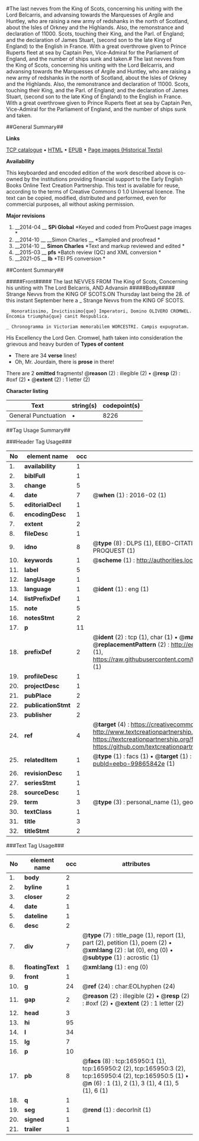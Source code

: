 #The last nevves from the King of Scots, concerning his uniting with the Lord Belcarris, and advansing towards the Marquesses of Argile and Huntley, who are raising a new army of redshanks in the north of Scotland, about the Isles of Orkney and the Highlands. Also, the remonstrance and declaration of 11000. Scots, touching their King, and the Parl. of England; and the declaration of James Stuart, (second son to the late King of England) to the English in France. With a great overthrowe given to Prince Ruperts fleet at sea by Captain Pen, Vice-Admiral for the Parliament of England, and the number of ships sunk and taken.#
The last nevves from the King of Scots, concerning his uniting with the Lord Belcarris, and advansing towards the Marquesses of Argile and Huntley, who are raising a new army of redshanks in the north of Scotland, about the Isles of Orkney and the Highlands. Also, the remonstrance and declaration of 11000. Scots, touching their King, and the Parl. of England; and the declaration of James Stuart, (second son to the late King of England) to the English in France. With a great overthrowe given to Prince Ruperts fleet at sea by Captain Pen, Vice-Admiral for the Parliament of England, and the number of ships sunk and taken.

##General Summary##

**Links**

[TCP catalogue](http://www.ota.ox.ac.uk/tcp/)  • 
[HTML](http://tei.it.ox.ac.uk/tcp/Texts-HTML/free/A88/A88730.html)  • 
[EPUB](http://tei.it.ox.ac.uk/tcp/Texts-EPUB/free/A88/A88730.epub) • 
[Page images (Historical Texts)](https://historicaltexts.jisc.ac.uk/eebo-99865842e)

**Availability**

This keyboarded and encoded edition of the work described above is co-owned by the
    institutions providing financial support to the Early English Books Online Text Creation
    Partnership. This text is available for reuse, according to the terms of  Creative Commons 0 1.0 Universal
    licence. The text can be copied, modified, distributed and performed, even for commercial
    purposes, all without asking permission.

**Major revisions**

1. __2014-04 __ __SPi Global__ *Keyed and coded from ProQuest page images *
1. __2014-10 __ __Simon Charles __ *Sampled and proofread *
1. __2014-10 __ __Simon Charles__ *Text and markup reviewed and edited *
1. __2015-03 __ __pfs__ *Batch review (QC) and XML conversion *
1. __2021-05 __ __lb__ *TEI P5 conversion *

##Content Summary##

#####Front#####
The last NEVVES FROM The King of Scots, Concerning his uniting with The Lord Belcarris, AND Advansin
#####Body#####
Strange Nevvs from the KING OF SCOTS.ON Thursday last being the 28. of this instant September here a
    _ Strange Nevvs from the KING OF SCOTS.

    _ Honoratissimo, Invictissimo{que} Imperatori, Domino OLIVERO CROMWEL. Encomia triumpha{que} canit Respublica.

    _ Chronogramma in Victoriam memorabilem WORCESTRI. Campis expugnatam.
His Excellency the Lord Gen. Cromwel, hath taken into consideration the grievous and heavy burden of
**Types of content**

  * There are 34 **verse** lines!
  * Oh, Mr. Jourdain, there is **prose** in there!

There are 2 **omitted** fragments! 
 @__reason__ (2) : illegible (2)  •  @__resp__ (2) : #oxf (2)  •  @__extent__ (2) : 1 letter (2)

**Character listing**


|Text|string(s)|codepoint(s)|
|---|---|---|
|General Punctuation|•|8226|

##Tag Usage Summary##

###Header Tag Usage###

|No|element name|occ|attributes|
|---|---|---|---|
|1.|__availability__|1||
|2.|__biblFull__|1||
|3.|__change__|5||
|4.|__date__|7| @__when__ (1) : 2016-02 (1)|
|5.|__editorialDecl__|1||
|6.|__encodingDesc__|1||
|7.|__extent__|2||
|8.|__fileDesc__|1||
|9.|__idno__|8| @__type__ (8) : DLPS (1), EEBO-CITATION (1), VID (1), EEBO-PROQUEST (1), STC (3), PROQUEST (1)|
|10.|__keywords__|1| @__scheme__ (1) : http://authorities.loc.gov/ (1)|
|11.|__label__|5||
|12.|__langUsage__|1||
|13.|__language__|1| @__ident__ (1) : eng (1)|
|14.|__listPrefixDef__|1||
|15.|__note__|5||
|16.|__notesStmt__|2||
|17.|__p__|11||
|18.|__prefixDef__|2| @__ident__ (2) : tcp (1), char (1)  •  @__matchPattern__ (2) : ([0-9\-]+):([0-9IVX]+) (1), (.+) (1)  •  @__replacementPattern__ (2) : http://eebo.chadwyck.com/downloadtiff?vid=$1&page=$2 (1), https://raw.githubusercontent.com/textcreationpartnership/Texts/master/tcpchars.xml#$1 (1)|
|19.|__profileDesc__|1||
|20.|__projectDesc__|1||
|21.|__pubPlace__|2||
|22.|__publicationStmt__|2||
|23.|__publisher__|2||
|24.|__ref__|4| @__target__ (4) : https://creativecommons.org/publicdomain/zero/1.0/ (1), http://www.textcreationpartnership.org/docs/. (1), https://textcreationpartnership.org/faq/#faq05 (1), https://github.com/textcreationpartnership (1)|
|25.|__relatedItem__|1| @__type__ (1) : facs (1)  •  @__target__ (1) : https://data.historicaltexts.jisc.ac.uk/view?pubId=eebo-99865842e (1)|
|26.|__revisionDesc__|1||
|27.|__seriesStmt__|1||
|28.|__sourceDesc__|1||
|29.|__term__|3| @__type__ (3) : personal_name (1), geographic_name (2)|
|30.|__textClass__|1||
|31.|__title__|3||
|32.|__titleStmt__|2||


###Text Tag Usage###

|No|element name|occ|attributes|
|---|---|---|---|
|1.|__body__|2||
|2.|__byline__|1||
|3.|__closer__|2||
|4.|__date__|1||
|5.|__dateline__|1||
|6.|__desc__|2||
|7.|__div__|7| @__type__ (7) : title_page (1), report (1), part (2), petition (1), poem (2)  •  @__xml:lang__ (2) : lat (0), eng (0)  •  @__subtype__ (1) : acrostic (1)|
|8.|__floatingText__|1| @__xml:lang__ (1) : eng (0)|
|9.|__front__|1||
|10.|__g__|24| @__ref__ (24) : char:EOLhyphen (24)|
|11.|__gap__|2| @__reason__ (2) : illegible (2)  •  @__resp__ (2) : #oxf (2)  •  @__extent__ (2) : 1 letter (2)|
|12.|__head__|3||
|13.|__hi__|95||
|14.|__l__|34||
|15.|__lg__|7||
|16.|__p__|10||
|17.|__pb__|8| @__facs__ (8) : tcp:165950:1 (1), tcp:165950:2 (2), tcp:165950:3 (2), tcp:165950:4 (2), tcp:165950:5 (1)  •  @__n__ (6) : 1 (1), 2 (1), 3 (1), 4 (1), 5 (1), 6 (1)|
|18.|__q__|1||
|19.|__seg__|1| @__rend__ (1) : decorInit (1)|
|20.|__signed__|1||
|21.|__trailer__|1||
